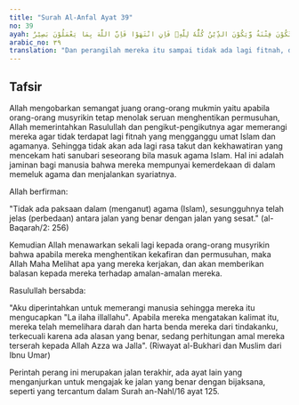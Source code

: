 ```yaml
---
title: "Surah Al-Anfal Ayat 39"
no: 39
ayah: وَقَاتِلُوْهُمْ حَتّٰى لَا تَكُوْنَ فِتْنَةٌ وَّيَكُوْنَ الدِّيْنُ كُلُّهٗ لِلّٰهِۚ فَاِنِ انْتَهَوْا فَاِنَّ اللّٰهَ بِمَا يَعْمَلُوْنَ بَصِيْرٌ
arabic_no: ٣٩
translation: "Dan perangilah mereka itu sampai tidak ada lagi fitnah, dan agama hanya bagi Allah semata. Jika mereka berhenti (dari kekafiran), maka sesungguhnya Allah Maha Melihat apa yang mereka kerjakan."
---
```


## Tafsir

Allah mengobarkan semangat juang orang-orang mukmin yaitu apabila orang-orang musyrikin tetap menolak seruan menghentikan permusuhan, Allah memerintahkan Rasulullah dan pengikut-pengikutnya agar memerangi mereka agar tidak terdapat lagi fitnah yang mengganggu umat Islam dan agamanya. Sehingga tidak akan ada lagi rasa takut dan kekhawatiran yang mencekam hati sanubari seseorang bila masuk agama Islam. Hal ini adalah jaminan bagi manusia bahwa mereka mempunyai kemerdekaan di dalam memeluk agama dan menjalankan syariatnya.

Allah berfirman:

"Tidak ada paksaan dalam (menganut) agama (Islam), sesungguhnya telah jelas (perbedaan) antara jalan yang benar dengan jalan yang sesat." (al-Baqarah/2: 256)

Kemudian Allah menawarkan sekali lagi kepada orang-orang musyrikin bahwa apabila mereka menghentikan kekafiran dan permusuhan, maka Allah Maha Melihat apa yang mereka kerjakan, dan akan memberikan balasan kepada mereka terhadap amalan-amalan mereka.

Rasulullah bersabda:

"Aku diperintahkan untuk memerangi manusia sehingga mereka itu mengucapkan "La ilaha illallahu". Apabila mereka mengatakan kalimat itu, mereka telah memelihara darah dan harta benda mereka dari tindakanku, terkecuali karena ada alasan yang benar, sedang perhitungan amal mereka terserah kepada Allah Azza wa Jalla". (Riwayat al-Bukhari dan Muslim dari Ibnu Umar)

Perintah perang ini merupakan jalan terakhir, ada ayat lain yang menganjurkan untuk mengajak ke jalan yang benar dengan bijaksana, seperti yang tercantum dalam Surah an-Nahl/16 ayat 125.
